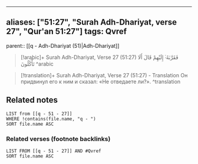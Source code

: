 
---
aliases: ["51:27", "Surah Adh-Dhariyat, verse 27", "Qur'an 51:27"]
tags: Qvref
---

parent:: [[q - Adh-Dhariyat (51)|Adh-Dhariyat]]

> [!arabic]+ Surah Adh-Dhariyat, Verse 27 (51:27)
> <span class="quran-arabic">فَقَرَّبَهُۥٓ إِلَيْهِمْ قَالَ أَلَا تَأْكُلُونَ</span>
^arabic

> [!translation]+ Surah Adh-Dhariyat, Verse 27 (51:27) - Translation
> Он придвинул его к ним и сказал: «Не отведаете ли?».
^translation



## Related notes
```dataview
LIST from [[q - 51 - 27]]
WHERE !contains(file.name, "q - ")
SORT file.name ASC
```

### Related verses (footnote backlinks)
```dataview
LIST FROM [[q - 51 - 27]] AND #Qvref
SORT file.name ASC
```

